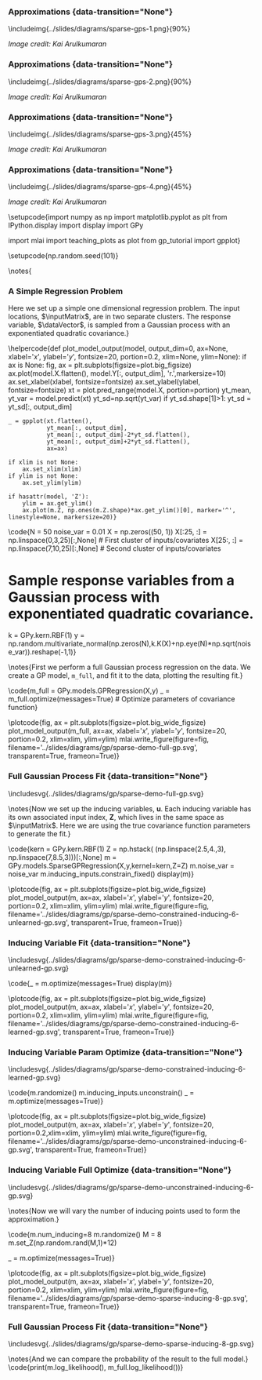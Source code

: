 
### Approximations {data-transition="None"}

\includeimg{../slides/diagrams/sparse-gps-1.png}{90%}

*Image credit: Kai Arulkumaran*

### Approximations {data-transition="None"}

\includeimg{../slides/diagrams/sparse-gps-2.png}{90%}

*Image credit: Kai Arulkumaran*

### Approximations {data-transition="None"}

\includeimg{../slides/diagrams/sparse-gps-3.png}{45%}

*Image credit: Kai Arulkumaran*

### Approximations {data-transition="None"}

\includeimg{../slides/diagrams/sparse-gps-4.png}{45%}

*Image credit: Kai Arulkumaran*

\setupcode{import numpy as np
import matplotlib.pyplot as plt
from IPython.display import display
import GPy

import mlai
import teaching_plots as plot 
from gp_tutorial import gpplot}

\setupcode{np.random.seed(101)}

\notes{
### A Simple Regression Problem

Here we set up a simple one dimensional regression problem. The input locations, $\inputMatrix$, are in two separate clusters. The response variable, $\dataVector$, is sampled from a Gaussian process with an exponentiated quadratic covariance.}

\helpercode{def plot_model_output(model, output_dim=0, ax=None, xlabel='$x$', ylabel='$y$', fontsize=20, portion=0.2, xlim=None, ylim=None):
    if ax is None:
        fig, ax = plt.subplots(figsize=plot.big_figsize)
    ax.plot(model.X.flatten(), model.Y[:, output_dim], 'r.',markersize=10)
    ax.set_xlabel(xlabel, fontsize=fontsize)
    ax.set_ylabel(ylabel, fontsize=fontsize)
    xt = plot.pred_range(model.X, portion=portion)
    yt_mean, yt_var = model.predict(xt)
    yt_sd=np.sqrt(yt_var)
    if yt_sd.shape[1]>1:
        yt_sd = yt_sd[:, output_dim]

    _ = gpplot(xt.flatten(),
               yt_mean[:, output_dim],
               yt_mean[:, output_dim]-2*yt_sd.flatten(),
               yt_mean[:, output_dim]+2*yt_sd.flatten(), 
               ax=ax)
			   
    if xlim is not None:
        ax.set_xlim(xlim)
    if ylim is not None: 
        ax.set_ylim(ylim)
			   
	if hasattr(model, 'Z'):
		ylim = ax.get_ylim()
		ax.plot(m.Z, np.ones(m.Z.shape)*ax.get_ylim()[0], marker='^', linestyle=None, markersize=20)}
		
\code{N = 50
noise_var = 0.01
X = np.zeros((50, 1))
X[:25, :] = np.linspace(0,3,25)[:,None] # First cluster of inputs/covariates
X[25:, :] = np.linspace(7,10,25)[:,None] # Second cluster of inputs/covariates

# Sample response variables from a Gaussian process with exponentiated quadratic covariance.
k = GPy.kern.RBF(1)
y = np.random.multivariate_normal(np.zeros(N),k.K(X)+np.eye(N)*np.sqrt(noise_var)).reshape(-1,1)}

\notes{First we perform a full Gaussian process regression on the data. We create a GP model, `m_full`, and fit it to the data, plotting the resulting fit.}

\code{m_full = GPy.models.GPRegression(X,y)
_ = m_full.optimize(messages=True) # Optimize parameters of covariance function}

\plotcode{fig, ax = plt.subplots(figsize=plot.big_wide_figsize)
plot_model_output(m_full, ax=ax, xlabel='$x$', ylabel='$y$', fontsize=20, portion=0.2, xlim=xlim, ylim=ylim)
mlai.write_figure(figure=fig,
                  filename='../slides/diagrams/gp/sparse-demo-full-gp.svg', 
                  transparent=True, frameon=True)}

### Full Gaussian Process Fit {data-transition="None"}

\includesvg{../slides/diagrams/gp/sparse-demo-full-gp.svg}


\notes{Now we set up the inducing variables, $\mathbf{u}$. Each inducing variable has its own associated input index, $\mathbf{Z}$, which lives in the same space as $\inputMatrix$. Here we are using the true covariance function parameters to generate the fit.}

\code{kern = GPy.kern.RBF(1)
Z = np.hstack(
        (np.linspace(2.5,4.,3),
        np.linspace(7,8.5,3)))[:,None]
m = GPy.models.SparseGPRegression(X,y,kernel=kern,Z=Z)
m.noise_var = noise_var
m.inducing_inputs.constrain_fixed()
display(m)}

\plotcode{fig, ax = plt.subplots(figsize=plot.big_wide_figsize)
plot_model_output(m, ax=ax, xlabel='$x$', ylabel='$y$', fontsize=20, portion=0.2, xlim=xlim, ylim=ylim)
mlai.write_figure(figure=fig,
                  filename='../slides/diagrams/gp/sparse-demo-constrained-inducing-6-unlearned-gp.svg', 
                  transparent=True, frameon=True)}

### Inducing Variable Fit {data-transition="None"}

\includesvg{../slides/diagrams/gp/sparse-demo-constrained-inducing-6-unlearned-gp.svg}

\code{_ = m.optimize(messages=True)
display(m)}

\plotcode{fig, ax = plt.subplots(figsize=plot.big_wide_figsize)
plot_model_output(m, ax=ax, xlabel='$x$', ylabel='$y$', fontsize=20, portion=0.2, xlim=xlim, ylim=ylim)
mlai.write_figure(figure=fig,
                  filename='../slides/diagrams/gp/sparse-demo-constrained-inducing-6-learned-gp.svg', 
                  transparent=True, frameon=True)}

### Inducing Variable Param Optimize {data-transition="None"}

\includesvg{../slides/diagrams/gp/sparse-demo-constrained-inducing-6-learned-gp.svg}

\code{m.randomize()
m.inducing_inputs.unconstrain()
_ = m.optimize(messages=True)}

\plotcode{fig, ax = plt.subplots(figsize=plot.big_wide_figsize)
plot_model_output(m, ax=ax, xlabel='$x$', ylabel='$y$', fontsize=20, portion=0.2,xlim=xlim, ylim=ylim)
mlai.write_figure(figure=fig,
                  filename='../slides/diagrams/gp/sparse-demo-unconstrained-inducing-6-gp.svg', 
                  transparent=True, frameon=True)}

### Inducing Variable Full Optimize {data-transition="None"}

\includesvg{../slides/diagrams/gp/sparse-demo-unconstrained-inducing-6-gp.svg}


\notes{Now we will vary the number of inducing points used to form the approximation.}

\code{m.num_inducing=8
m.randomize()
M = 8
m.set_Z(np.random.rand(M,1)*12)

_ = m.optimize(messages=True)}

\plotcode{fig, ax = plt.subplots(figsize=plot.big_wide_figsize)
plot_model_output(m, ax=ax, xlabel='$x$', ylabel='$y$', fontsize=20, portion=0.2, xlim=xlim, ylim=ylim)
mlai.write_figure(figure=fig,
                  filename='../slides/diagrams/gp/sparse-demo-sparse-inducing-8-gp.svg', 
                  transparent=True, frameon=True)}

### Full Gaussian Process Fit {data-transition="None"}

\includesvg{../slides/diagrams/gp/sparse-demo-sparse-inducing-8-gp.svg}

\notes{And we can compare the probability of the result to the full model.}
\code{print(m.log_likelihood(), m_full.log_likelihood())}



